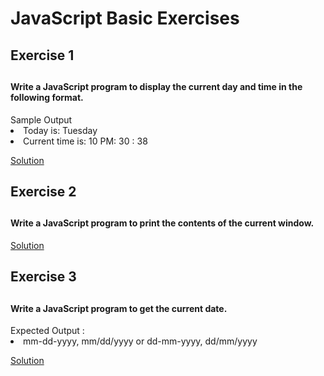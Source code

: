 # JavaScript Basic Exercises

<h2>Exercise 1<h2>

#### Write a JavaScript program to display the current day and time in the following format.</p>
<span>
Sample Output
<li>
Today is: Tuesday
</li>
<li>
Current time is: 10 PM: 30 : 38
</li>
</span>


<a href="https://github.com/dicucristiann/JavaScript-basic-Exercises/blob/master/dateTime.js">Solution</a>

<h2>Exercise 2<h2>

#### Write a JavaScript program to print the contents of the current window.

<a href="https://github.com/dicucristiann/JavaScript-basic-Exercises/blob/master/printContents.js">Solution</a>

<h2>Exercise 3<h2>

#### Write a JavaScript program to get the current date.

<span>
Expected Output :
<li>
mm-dd-yyyy, mm/dd/yyyy or dd-mm-yyyy, dd/mm/yyyy
</li>
</span>

<a href="https://github.com/dicucristiann/JavaScript-basic-Exercises/blob/master/currentDate.js">Solution</a>

